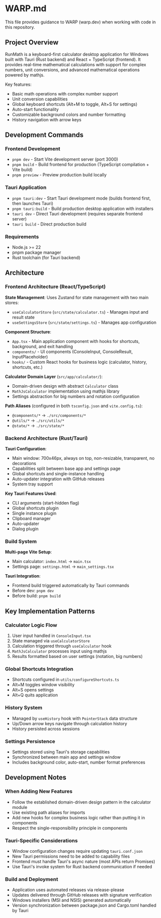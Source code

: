 # WARP.md

This file provides guidance to WARP (warp.dev) when working with code in this repository.

## Project Overview

RunMath is a keyboard-first calculator desktop application for Windows built with Tauri (Rust backend) and React + TypeScript (frontend). It provides real-time mathematical calculations with support for complex numbers, unit conversions, and advanced mathematical operations powered by mathjs.

Key features:
- Basic math operations with complex number support
- Unit conversion capabilities
- Global keyboard shortcuts (Alt+M to toggle, Alt+S for settings)
- Auto-start functionality
- Customizable background colors and number formatting
- History navigation with arrow keys

## Development Commands

### Frontend Development
- `pnpm dev` - Start Vite development server (port 3000)
- `pnpm build` - Build frontend for production (TypeScript compilation + Vite build)
- `pnpm preview` - Preview production build locally

### Tauri Application
- `pnpm tauri:dev` - Start Tauri development mode (builds frontend first, then launches Tauri)
- `pnpm tauri:build` - Build production desktop application with installers
- `tauri dev` - Direct Tauri development (requires separate frontend server)
- `tauri build` - Direct production build

### Requirements
- Node.js >= 22
- pnpm package manager
- Rust toolchain (for Tauri backend)

## Architecture

### Frontend Architecture (React/TypeScript)

**State Management**: Uses Zustand for state management with two main stores:
- `useCalculatorStore` (`src/state/calculator.ts`) - Manages input and result state
- `useSettingsStore` (`src/state/settings.ts`) - Manages app configuration

**Component Structure**:
- `App.tsx` - Main application component with hooks for shortcuts, background, and exit handling
- `components/` - UI components (ConsoleInput, ConsoleResult, InputPlaceholder)
- `hooks/` - Custom React hooks for business logic (calculator, history, shortcuts, etc.)

**Calculator Domain Layer** (`src/app/calculator/`):
- Domain-driven design with abstract `Calculator` class
- `MathJsCalculator` implementation using mathjs library
- Settings abstraction for big numbers and notation configuration

**Path Aliases** (configured in both `tsconfig.json` and `vite.config.ts`):
- `@components/*` → `./src/components/*`
- `@utils/*` → `./src/utils/*`
- `@state/*` → `./src/state/*`

### Backend Architecture (Rust/Tauri)

**Tauri Configuration**:
- Main window: 700x46px, always on top, non-resizable, transparent, no decorations
- Capabilities split between base app and settings page
- Global shortcuts and single-instance handling
- Auto-updater integration with GitHub releases
- System tray support

**Key Tauri Features Used**:
- CLI arguments (start-hidden flag)
- Global shortcuts plugin
- Single instance plugin
- Clipboard manager
- Auto-updater
- Dialog plugin

### Build System

**Multi-page Vite Setup**:
- Main calculator: `index.html` → `main.tsx`
- Settings page: `settings.html` → `main_settings.tsx`

**Tauri Integration**:
- Frontend build triggered automatically by Tauri commands
- Before dev: `pnpm dev`
- Before build: `pnpm build`

## Key Implementation Patterns

### Calculator Logic Flow
1. User input handled in `ConsoleInput.tsx`
2. State managed via `useCalculatorStore`
3. Calculation triggered through `useCalculator` hook
4. `MathJsCalculator` processes input using mathjs
5. Results formatted based on user settings (notation, big numbers)

### Global Shortcuts Integration
- Shortcuts configured in `utils/configureShortcuts.ts`
- Alt+M toggles window visibility
- Alt+S opens settings
- Alt+Q quits application

### History System
- Managed by `useHistory` hook with `PointerStack` data structure
- Up/Down arrow keys navigate through calculation history
- History persisted across sessions

### Settings Persistence
- Settings stored using Tauri's storage capabilities
- Synchronized between main app and settings window
- Includes background color, auto-start, number format preferences

## Development Notes

### When Adding New Features
- Follow the established domain-driven design pattern in the calculator module
- Use existing path aliases for imports
- Add new hooks for complex business logic rather than putting it in components
- Respect the single-responsibility principle in components

### Tauri-Specific Considerations
- Window configuration changes require updating `tauri.conf.json`
- New Tauri permissions need to be added to capability files
- Frontend must handle Tauri's async nature (most APIs return Promises)
- Use Tauri's invoke system for Rust backend communication if needed

### Build and Deployment
- Application uses automated releases via release-please
- Updates delivered through GitHub releases with signature verification
- Windows installers (MSI and NSIS) generated automatically
- Version synchronization between package.json and Cargo.toml handled by Tauri